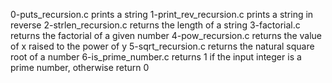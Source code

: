 0-puts_recursion.c prints a string
1-print_rev_recursion.c prints a string in reverse
2-strlen_recursion.c returns the length of a string
3-factorial.c returns the factorial of a given number
4-pow_recursion.c returns the value of x raised to the power of y
5-sqrt_recursion.c returns the natural square root of a number
6-is_prime_number.c returns 1 if the input integer is a prime number, otherwise return 0
